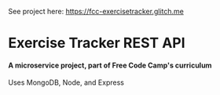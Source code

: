 See project here: https://fcc-exercisetracker.glitch.me

# Exercise Tracker REST API

#### A microservice project, part of Free Code Camp's curriculum

Uses MongoDB, Node, and Express


